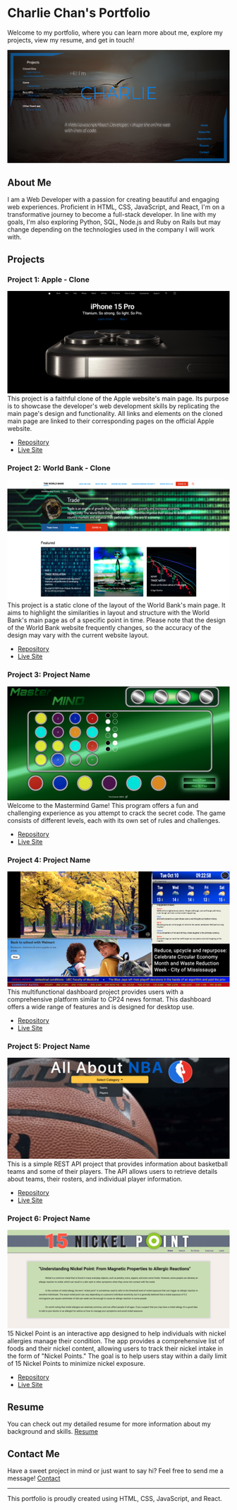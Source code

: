 # Charlie Chan's Portfolio

Welcome to my portfolio, where you can learn more about me, explore my projects, view my resume, and get in touch!

![Portfolio Screenshot](/portfolio-main.png)

## About Me

I am a Web Developer with a passion for creating beautiful and engaging web experiences. Proficient in HTML, CSS, JavaScript, and React, I'm on a transformative journey to become a full-stack developer. In line with my goals, I'm also exploring Python, SQL, Node.js and Ruby on Rails but may change depending on the technologies used in the company I will work with.

## Projects

### Project 1: Apple - Clone

![Project Screenshot](/apple-main.png)
This project is a faithful clone of the Apple website's main page. Its purpose is to showcase the developer's web development skills by replicating the main page's design and functionality. All links and elements on the cloned main page are linked to their corresponding pages on the official Apple website.

- [Repository](https://github.com/Blynx03/apple-clone)
- [Live Site](https://blynx03.github.io/apple-clone/)

### Project 2: World Bank - Clone

![Project Screenshot](/worldbank-main.png)
This project is a static clone of the layout of the World Bank's main page. It aims to highlight the similarities in layout and structure with the World Bank's main page as of a specific point in time. Please note that the design of the World Bank website frequently changes, so the accuracy of the design may vary with the current website layout.

- [Repository](https://github.com/Blynx03/worldbank-clone)
- [Live Site](https://blynx03.github.io/worldbank-clone/)

### Project 3: Project Name

![Project Screenshot](/mm-game.png)
Welcome to the Mastermind Game! This program offers a fun and challenging experience as you attempt to crack the secret code. The game consists of different levels, each with its own set of rules and challenges.

- [Repository](https://github.com/Blynx03/mastermind-v3)
- [Live Site](https://blynx03.github.io/mastermind-v3/)

### Project 4: Project Name

![Project Screenshot](/cp24-main.png)
This multifunctional dashboard project provides users with a comprehensive platform similar to CP24 news format. This dashboard offers a wide range of features and is designed for desktop use.

- [Repository](https://github.com/Blynx03/react-cp24)
- [Live Site](https://blynx03.github.io/react-cp24/)

### Project 5: Project Name

![Project Screenshot](/nba-main.png)
This is a simple REST API project that provides information about basketball teams and some of their players. The API allows users to retrieve details about teams, their rosters, and individual player information.

- [Repository](https://github.com/Blynx03/api-demo)
- [Live Site](https://blynx03.github.io/api-demo/)

### Project 6: Project Name

![Project Screenshot](/nickel-main.png)
15 Nickel Point is an interactive app designed to help individuals with nickel allergies manage their condition. The app provides a comprehensive list of foods and their nickel content, allowing users to track their nickel intake in the form of "Nickel Points." The goal is to help users stay within a daily limit of 15 Nickel Points to minimize nickel exposure.

- [Repository](https://github.com/Blynx03/nickel-react)
- [Live Site](https://blynx03.github.io/nickel-react/)

## Resume

You can check out my detailed resume for more information about my background and skills. [Resume](/CRC-resume2023.pdf)

## Contact Me

Have a sweet project in mind or just want to say hi? Feel free to send me a message! [Contact](https://blynx03.github.io/my-portfolio/)

---

This portfolio is proudly created using HTML, CSS, JavaScript, and React.
